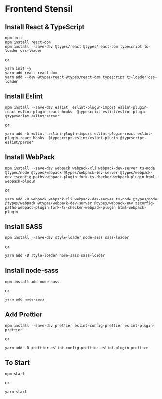 # Frontend Stensil

## Install React & TypeScript
```
npm init
npm install react-dom
npm install --save-dev @types/react @types/react-dom typescript ts-loader css-loader
```
or
```
yarn init -y
yarn add react react-dom
yarn add --dev @types/react @types/react-dom typescript ts-loader css-loader
```
##  Install Eslint
```
npm install --save-dev eslint  eslint-plugin-import eslint-plugin-react eslint-plugin-react-hooks  @typescript-eslint/eslint-plugin @typescript-eslint/parser
```
or
```
yarn add -D eslint  eslint-plugin-import eslint-plugin-react eslint-plugin-react-hooks  @typescript-eslint/eslint-plugin @typescript-eslint/parser
```
## Install WebPack
```
npm install --save-dev webpack webpack-cli webpack-dev-server ts-node @types/node @types/webpack @types/webpack-dev-server @types/webpack-env tsconfig-paths-webpack-plugin fork-ts-checker-webpack-plugin html-webpack-plugin
```
or
```
yarn add -D webpack webpack-cli webpack-dev-server ts-node @types/node @types/webpack @types/webpack-dev-server @types/webpack-env tsconfig-paths-webpack-plugin fork-ts-checker-webpack-plugin html-webpack-plugin
``` 
## Install SASS
```
npm install --save-dev style-loader node-sass sass-loader
```
or
```
yarn add -D style-loader node-sass sass-loader
```
## Install node-sass
```
npm install add node-sass
```
or
```
yarn add node-sass
```
## Add Prettier
```
npm install --save-dev prettier eslint-config-prettier eslint-plugin-prettier
```
or
```
yarn add -D prettier eslint-config-prettier eslint-plugin-prettier
```
##  To Start 
```
npm start
``` 
or
```
yarn start
```
